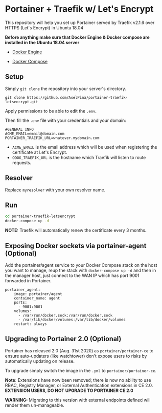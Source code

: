 # Portainer + Traefik w/ Let's Encrypt

This repository will help you set up Portainer served by Traefik v2.1.6 over HTTPS (Let's Encrypt) in Ubuntu 18.04

**Before anything make sure that Docker Engine & Docker compose are installed in the Ubuntu 18.04 server**

- [Docker Engine](https://docs.docker.com/install/linux/docker-ce/ubuntu/)

- [Docker Compose](https://docs.docker.com/compose/install/)

## Setup

Simply `git clone` the repository into your server's directory.

`git clone https://github.com/AxelPina/portainer-traefik-letsencrypt.git`

  Apply permissions to be able to edit the `.env`.

Then fill the `.env` file with your credentials and your domain:

```
#GENERAL INFO
ACME_EMAIL=email@domain.com
PORTAINER_TRAEFIK_URL=whatever.mydomain.com
```

* `ACME_EMAIL` is the email address which will be used when registering the certificate at Let's Encrypt.
* `ODOO_TRAEFIK_URL` is the hostname which Traefik will listen to route requests.

## Resolver

Replace `myresolver` with your own resolver name.


## Run

```bash
cd portainer-traefik-letsencrypt
docker-compose up -d
```

**NOTE:** Traefik will automatically renew the certificate every 3 months.

## Exposing Docker sockets via portainer-agent (Optional)

Add the portainer/agent service to your Docker Compose stack on the host you want to manage, reup the stack with `docker-compose up -d` and then in the manager host, just connect to the WAN IP which has port 9001 forwarded in Portainer. 


```
portainer_agent:
    image: portainer/agent
    container_name: agent
    ports:
      - 9001:9001
    volumes:
      - /var/run/docker.sock:/var/run/docker.sock
      - /var/lib/docker/volumes:/var/lib/docker/volumes
    restart: always
```

## Upgrading to Portainer 2.0 (Optional)

Portainer has released 2.0 (Aug. 31st 2020) as `portainer/portainer-ce` to ensure auto-updaters (like watchtower) don't expose users to risks by automatically updating on release.

To upgrade simply switch the image in the `.yml` to `portainer/portainer-ce`.

**Note:** Extensions have now been removed; there is now no ability to use RBAC, Registry Manager, or External Authentication extensions in CE 2.0. **EXTENSION USERS, DO NOT UPGRADE TO PORTAINER CE 2.0**

**WARNING:** Migrating to this version with external endpoints defined will render them un-manageable.
